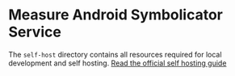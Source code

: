 # Measure Android Symbolicator Service

The `self-host` directory contains all resources required for local development and self hosting. [Read the official self hosting guide](../../docs/hosting/README.md)